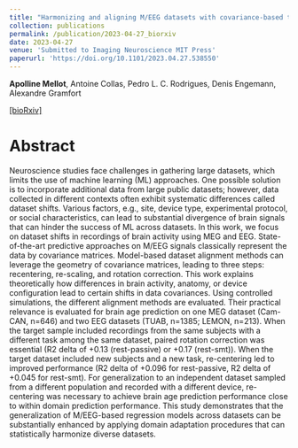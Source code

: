 ```yaml
---
title: "Harmonizing and aligning M/EEG datasets with covariance-based techniques to enhance predictive regression modeling"
collection: publications
permalink: /publication/2023-04-27_biorxiv
date: 2023-04-27
venue: 'Submitted to Imaging Neuroscience MIT Press'
paperurl: 'https://doi.org/10.1101/2023.04.27.538550'
---
```


**Apolline Mellot**, Antoine Collas, Pedro L. C. Rodrigues, Denis Engemann, Alexandre Gramfort

[[bioRxiv]](https://doi.org/10.1101/2023.04.27.538550)

Abstract
======
Neuroscience studies face challenges in gathering large datasets, which limits the use of machine learning (ML) approaches. One possible solution is to incorporate additional data from large public datasets; however, data collected in different contexts often exhibit systematic differences called dataset shifts. Various factors, e.g., site, device type, experimental protocol, or social characteristics, can lead to substantial divergence of brain signals that can hinder the success of ML across datasets. In this work, we focus on dataset shifts in recordings of brain activity using MEG and EEG. State-of-the-art predictive approaches on M/EEG signals classically represent the data by covariance matrices. Model-based dataset alignment methods can leverage the geometry of covariance matrices, leading to three steps: recentering, re-scaling, and rotation correction. This work explains theoretically how differences in brain activity, anatomy, or device configuration lead to certain shifts in data covariances. Using controlled simulations, the different alignment methods are evaluated. Their practical relevance is evaluated for brain age prediction on one MEG dataset (Cam-CAN, n=646) and two EEG datasets (TUAB, n=1385; LEMON, n=213). When the target sample included recordings from the same subjects with a different task among the same dataset, paired rotation correction was essential (R2 delta of +0.13 (rest-passive) or +0.17 (rest-smt)). When the target dataset included new subjects and a new task, re-centering led to improved performance (R2 delta of +0.096 for rest-passive, R2 delta of +0.045 for rest-smt). For generalization to an independent dataset sampled from a different population and recorded with a different device, re-centering was necessary to achieve brain age prediction performance close to within domain prediction performance. This study demonstrates that the generalization of M/EEG-based regression models across datasets can be substantially enhanced by applying domain adaptation procedures that can statistically harmonize diverse datasets.

